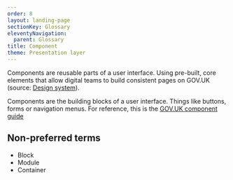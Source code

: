 ```yaml
---
order: 8
layout: landing-page
sectionKey: Glossary
eleventyNavigation:
  parent: Glossary
title: Component
theme: Presentation layer
---
```

Components are reusable parts of a user interface. Using pre-built, core elements that allow digital teams to build consistent pages on GOV.UK (source: [Design system](https://design-system.service.gov.uk/components/)).

Components are the building blocks of a user interface. Things like buttons, forms or navigation menus. For reference, this is the [GOV.UK component guide](https://components.publishing.service.gov.uk/component-guide)

## Non-preferred terms

+ Block
+ Module
+ Container